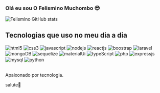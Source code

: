 ### Olá eu sou O Felismino Muchombo 😎

![Felismino GitHub stats](https://github-readme-stats.vercel.app/api?username=Felismino2022&show_icons=true&theme=dracula)

## Tecnologias que uso no meu dia a dia

<div>
    <img align="center" alt="html5" src="https://img.shields.io/badge/HTML5-E34F26?style=for-the-badge&logo=html5&logoColor=white" />
    <img align="center" alt="css3" src="https://img.shields.io/badge/CSS3-1572B6?style=for-the-badge&logo=css3&logoColor=white" />
    <img align="center" alt="javascript" src="https://img.shields.io/badge/JavaScript-F7DF1E?style=for-the-badge&logo=javascript&logoColor=black" />
    <img align="center" alt="nodejs" src="https://img.shields.io/badge/Node.js-43853D?style=for-the-badge&logo=node.js&logoColor=white" />
    <img align="center" alt="reactjs" src="https://img.shields.io/badge/React-20232A?style=for-the-badge&logo=react&logoColor=61DAFB" />
     <img align="center" alt="boostrap" src="https://img.shields.io/badge/Bootstrap-563D7C?style=for-the-badge&logo=bootstrap&logoColor=white" />
     <img align="center" alt="laravel" src="https://img.shields.io/badge/Laravel-FF2D20?style=for-the-badge&logo=laravel&logoColor=white" />
     <img align="center" alt="mongoDB" src="https://img.shields.io/badge/MongoDB-4EA94B?style=for-the-badge&logo=mongodb&logoColor=white" />
     <img align="center" alt="sequelize" src="https://img.shields.io/badge/sequelize-323330?style=for-the-badge&logo=sequelize&logoColor=blue" />
     <img align="center" alt="materialUi" src="https://img.shields.io/badge/Material--UI-0081CB?style=for-the-badge&logo=material-ui&logoColor=white" />
     <img align="center" alt="typeScript" src="https://img.shields.io/badge/TypeScript-007ACC?style=for-the-badge&logo=typescript&logoColor=white" />
     <img align="center" alt="php" src="https://img.shields.io/badge/PHP-777BB4?style=for-the-badge&logo=php&logoColor=white" />
     <img align="center" alt="expressjs" src="https://img.shields.io/badge/Express.js-404D59?style=for-the-badge" />
     <img align="center" alt="mysql" src="https://img.shields.io/badge/MySQL-00000F?style=for-the-badge&logo=mysql&logoColor=white" />
    <img align="center" alt="python" src="https://img.shields.io/badge/Python-14354C?style=for-the-badge&logo=python&logoColor=white">

</div><br/>

Apaixonado por tecnologia.

salute💪
